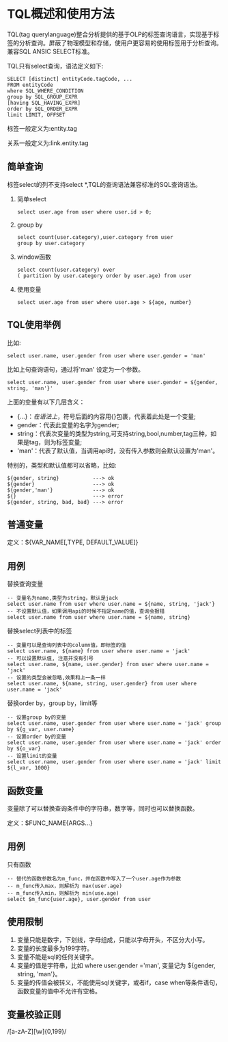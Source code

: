 # TQL概述和使用方法

TQL\(tag querylanguage\)整合分析提供的基于OLP的标签查询语言，实现基于标签的分析查询。屏蔽了物理模型和存储，使用户更容易的使用标签用于分析查询。兼容SQL ANSIC SELECT标准。

TQL只有select查询，语法定义如下:

```
SELECT [distinct] entityCode.tagCode, ...
FROM entityCode
where SQL_WHERE_CONDITION
group by SQL_GROUP_EXPR
[having SQL_HAVING_EXPR]
order by SQL_ORDER_EXPR
limit LIMIT, OFFSET
```

标签一般定义为:entity.tag

关系一般定义为:link.entity.tag

## 简单查询

标签select的列不支持select \*,TQL的查询语法兼容标准的SQL查询语法。

1.  简单select

    ```
    select user.age from user where user.id > 0;
    ```

2.  group by

    ```
    select count(user.category),user.category from user 
    group by user.category
    ```

3.  window函数

    ```
    select count(user.category) over
    ( partition by user.category order by user.age) from user
    ```

4.  使用变量

    ```
    select user.age from user where user.age > ${age, number}
    ```


## TQL使用举例

比如:

```
select user.name, user.gender from user where user.gender = 'man'
```

比如上句查询语句，通过将'man' 设定为一个参数。

```
select user.name, user.gender from user where user.gender = ${gender, string, 'man'}'
```

上面的变量有以下几层含义：

-   $\{...\}：在语法上，$符号后面的内容用\{\}包裹，代表着此处是一个变量;
-   gender：代表此变量的名字为gender;
-   string：代表次变量的类型为string,可支持string,bool,number,tag三种，如果是tag，则为标签变量;
-   'man'：代表了默认值，当调用api时，没有传入参数则会默认设置为'man'。

特别的，类型和默认值都可以省略，比如:

```
${gender, string}           ---> ok
${gender}                   ---> ok
${gender,'man'}             ---> ok
${}                         ---> error
${gender, string, bad, bad} ---> error
```

## 普通变量

定义：$\{VAR\_NAME\[,TYPE, DEFAULT\_VALUE\]\}

## 用例

替换查询变量

```
-- 变量名为name,类型为string，默认是jack
select user.name from user where user.name = ${name, string, 'jack'}
-- 不设置默认值，如果调用api的时候不指定name的值，查询会报错
select user.name from user where user.name = ${name, string}
```

替换select列表中的标签

```
-- 变量可以是查询列表中的column值，即标签的值
select user.name, ${name} from user where user.name = 'jack' 
-- 可以设置默认值, 注意并没有引号
select user.name, ${name, user.gender} from user where user.name = 'jack' 
-- 设置的类型会被忽略,效果和上一条一样
select user.name, ${name, string, user.gender} from user where user.name = 'jack'
```

替换order by，group by，limit等

```
-- 设置group by的变量
select user.name, user.gender from user where user.name = 'jack' group by ${g_var, user.name} 
-- 设置order by的变量
select user.name, user.gender from user where user.name = 'jack' order by ${o_var} 
-- 设置limit的变量
select user.name, user.gender from user where user.name = 'jack' limit ${l_var, 1000}
```

## 函数变量

变量除了可以替换查询条件中的字符串，数字等，同时也可以替换函数。

定义：$FUNC\_NAME\{ARGS...\}

## 用例

只有函数

```
-- 替代的函数参数名为m_func，并在函数中写入了一个user.age作为参数
-- m_func传入max，则解析为 max(user.age)
-- m_func传入min，则解析为 min(use.age)
select $m_func{user.age}, user.gender from user
```

## 使用限制

1.  变量只能是数字，下划线，字母组成，只能以字母开头，不区分大小写。
2.  变量的长度最多为199字符。
3.  变量不能是sql的任何关键字。
4.  变量的值是字符串，比如 where user.gender ='man', 变量记为 $\{gender, string, 'man'\}。
5.  变量的传值会被转义，不能使用sql关键字，或者if，case when等条件语句，函数变量的值中不允许有空格。

## 变量校验正则

/\[a-zA-Z\]\[\\w\]\{0,199\}/

